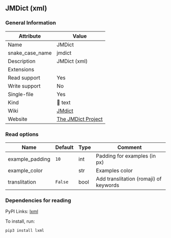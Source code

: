 ## JMDict (xml)

### General Information

| Attribute       | Value                                                            |
| --------------- | ---------------------------------------------------------------- |
| Name            | JMDict                                                           |
| snake_case_name | jmdict                                                           |
| Description     | JMDict (xml)                                                     |
| Extensions      |                                                                  |
| Read support    | Yes                                                              |
| Write support   | No                                                               |
| Single-file     | Yes                                                              |
| Kind            | 📝 text                                                           |
| Wiki            | [JMdict](https://en.wikipedia.org/wiki/JMdict)                   |
| Website         | [The JMDict Project](https://www.edrdg.org/jmdict/j_jmdict.html) |

### Read options

| Name            | Default | Type | Comment                                |
| --------------- | ------- | ---- | -------------------------------------- |
| example_padding | `10`    | int  | Padding for examples (in px)           |
| example_color   |         | str  | Examples color                         |
| translitation   | `False` | bool | Add translitation (romaji) of keywords |

### Dependencies for reading

PyPI Links: [lxml](https://pypi.org/project/lxml)

To install, run:

```sh
pip3 install lxml
```
